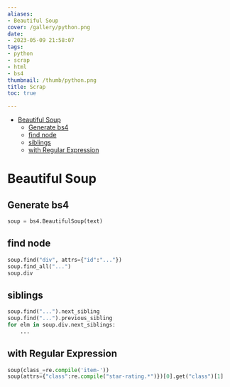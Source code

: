 ```yaml
---
aliases:
- Beautiful Soup
cover: /gallery/python.png
date:
- 2023-05-09 21:58:07
tags:
- python
- scrap
- html
- bs4
thumbnail: /thumb/python.png
title: Scrap
toc: true

---
```


<!--toc:start-->
- [Beautiful Soup](#beautiful-soup)
  - [Generate bs4](#generate-bs4)
  - [find node](#find-node)
  - [siblings](#siblings)
  - [with Regular Expression](#with-regular-expression)
<!--toc:end-->
# Beautiful Soup
## Generate bs4
```python
soup = bs4.BeautifulSoup(text)
```
## find node
```python
soup.find("div", attrs={"id":"..."})
soup.find_all("...")
soup.div
```

## siblings
```python
soup.find("...").next_sibling
soup.find("...").previous_sibling
for elm in soup.div.next_siblings:
    ...
```

## with Regular Expression
```python
soup(class_=re.compile('item-'))
soup(attrs={"class":re.compile("star-rating.*")})[0].get("class")[1]
```
